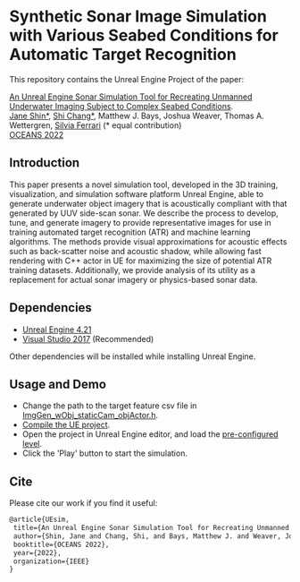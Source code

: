 # Synthetic Sonar Image Simulation with Various Seabed Conditions for Automatic Target Recognition

This repository contains the Unreal Engine Project of the paper:

[An Unreal Engine Sonar Simulation Tool for Recreating Unmanned Underwater Imaging Subject to Complex Seabed Conditions](https://doi.org/10.48550/arXiv.2210.10267). 
<br>
[Jane Shin*](https://mae.ufl.edu/people/faculty/primary/profiles/jane-jaejeong-shin/), 
[Shi Chang*](https://lisc.mae.cornell.edu/wordpress/?page_id=28),
Matthew J. Bays,
Joshua Weaver,
Thomas A. Wettergren,
[Silvia Ferrari](https://www.mae.cornell.edu/faculty-directory/silvia-ferrari)
(* equal contribution)
<br>
[OCEANS 2022](https://hamptonroads22.oceansconference.org/) 


## Introduction

This paper presents a novel simulation tool, developed in the 3D training, visualization, and simulation software platform Unreal Engine, able to generate underwater object imagery that is acoustically compliant with that generated by UUV side-scan sonar. We describe the process to develop, tune, and generate imagery to provide representative images for use in training automated target recognition (ATR) and machine learning algorithms. The methods provide visual approximations for acoustic effects such as back-scatter noise and acoustic shadow, while allowing fast rendering with C++ actor in UE for maximizing the size of potential ATR training datasets. Additionally, we provide analysis of its utility as a replacement for actual sonar imagery or physics-based sonar data.

## Dependencies
* [Unreal Engine 4.21](https://www.unrealengine.com/en-US/release-notes/unreal-engine-4-21-released)
* [Visual Studio 2017](https://visualstudio.microsoft.com/vs/older-downloads/) (Recommended)

Other dependencies will be installed while installing Unreal Engine.

## Usage and Demo
* Change the path to the target feature csv file in [ImgGen_wObj_staticCam_objActor.h](/UUV_CPP/Source/UUV_CPP/ImgGen_wObj_staticCam_objActor.h).
* [Compile the UE project](https://docs.unrealengine.com/4.26/en-US/ProductionPipelines/DevelopmentSetup/CompilingProjects/).
* Open the project in Unreal Engine editor, and load the [pre-configured level](UUV_CPP/Content/Sonar_Image_Simulation/SonarImg_Sim_StationaryCam_OceanPaper.umap).
* Click the 'Play' button to start the simulation.

## Cite
Please cite our work if you find it useful:
```latex
@article{UEsim,
 title={An Unreal Engine Sonar Simulation Tool for Recreating Unmanned Underwater Imaging Subject to Complex Seabed Conditions},
 author={Shin, Jane and Chang, Shi, and Bays, Matthew J. and Weaver, Joshua and Wettergren, Thomas A. and Ferrari, Silvia},
 booktitle={OCEANS 2022},
 year={2022},
 organization={IEEE}
}
```
